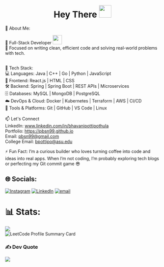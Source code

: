<h1 align="center">Hey There <img src="https://media.giphy.com/media/hvRJCLFzcasrR4ia7z/giphy.gif" width="40"></h1>
 💫 About Me: 
 
🚀 Full-Stack Developer <img src="https://media.giphy.com/media/WUlplcMpOCEmTGBtBW/giphy.gif" width="30"> <br>🧠 Focused on writing clean, efficient code and solving real-world problems with tech.<br><br>

🎯 Tech Stack:<br>
💻 Languages: Java | C++ | Go | Python | JavaScript <br>
🎨 Frontend: React.js | HTML | CSS <br>
🛠️ Backend: Spring | Spring Boot | REST APIs | Microservices <br>
🗄️ Databases: MySQL | MongoDB | PostgreSQL <br>
☁️ DevOps & Cloud: Docker | Kubernetes | Terraform | AWS | CI/CD <br>
🔧 Tools & Platforms: Git | GitHub | VS Code | Linux <br><br>📫 Let's Connect<br>LinkedIn: www.linkedin.com/in/bhavanipottipothula<br>Portfolio: https://pbsn99.github.io<br>Email: pbsn99@gmail.com<br>College Email: bpottipo@asu.edu<br>

⚡ Fun Fact: I’m a curious builder who loves turning coffee into code and ideas into real apps. When I’m not coding, I’m probably exploring tech blogs or perfecting my Git commit game 😎


## 🌐 Socials:
[![Instagram](https://img.shields.io/badge/Instagram-%23E4405F.svg?logo=Instagram&logoColor=white)](https://instagram.com/_balu_nayudu) [![LinkedIn](https://img.shields.io/badge/LinkedIn-%230077B5.svg?logo=linkedin&logoColor=white)](https://linkedin.com/in/bhavanisainarayana) [![email](https://img.shields.io/badge/Email-D14836?logo=gmail&logoColor=white)](mailto:pbsn99@gmail.com) 


# 📊 Stats:
![](https://nirzak-streak-stats.vercel.app/?user=PBSN99&theme=dark&hide_border=true)<br>
![LeetCode Profile Summary Card](https://leetcard.jacoblin.cool/PBSN99?theme=dark)


### ✍️ Dev Quote
![](https://quotes-github-readme.vercel.app/api?type=horizontal&theme=radical)
